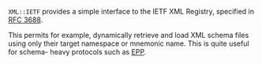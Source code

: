 `XML::IETF` provides a simple interface to the IETF XML Registry, specified in
[RFC 3688](https://www.rfc-editor.org/rfc/rfc3688.html).

This permits for example, dynamically retrieve and load XML schema files using
only their target namespace or mnemonic name. This is quite useful for schema-
heavy protocols such as [EPP](https://metacpan.org/pod/Net%3A%3AEPP).
